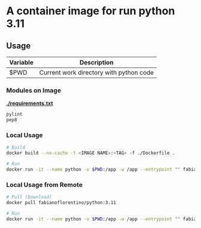 # A container image for run python 3.11

## **Usage**

| **Variable** | **Description** |
| --- | --- |
| $PWD | Current work directory with python code |

### **Modules on Image**

**[./requirements.txt](./requirements.txt)**

```txt
pylint
pep8
```

### **Local Usage**

```bash
# Build
docker build --no-cache -t <IMAGE NAME>:<TAG> -f ./Dockerfile .

# Run
docker run -it --name python -v $PWD:/app -w /app --entrypoint "" fabianoflorentino/python:3.11 sh
```

### **Local Usage from Remote**

```bash
# Pull (Download)
docker pull fabianoflorentino/python:3.11

# Run
docker run -it --name python -v $PWD:/app -w /app --entrypoint "" fabianoflorentino/python:3.11 sh
```
